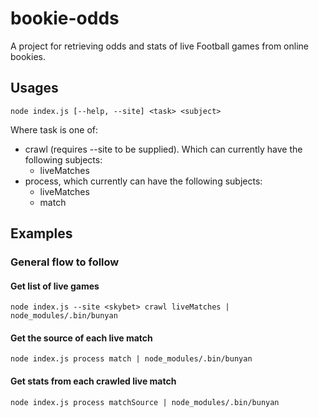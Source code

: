# bookie-odds

A project for retrieving odds and stats of live Football games from online bookies.

## Usages
`node index.js [--help, --site] <task> <subject>`

Where task is one of:
* crawl (requires --site to be supplied). Which can currently have the following subjects:
    - liveMatches
* process, which currently can have the following subjects:
    - liveMatches
    - match

## Examples

### General flow to follow
#### Get list of live games
```
node index.js --site <skybet> crawl liveMatches | node_modules/.bin/bunyan
```

#### Get the source of each live match
```
node index.js process match | node_modules/.bin/bunyan
```

#### Get stats from each crawled live match
```
node index.js process matchSource | node_modules/.bin/bunyan
```

